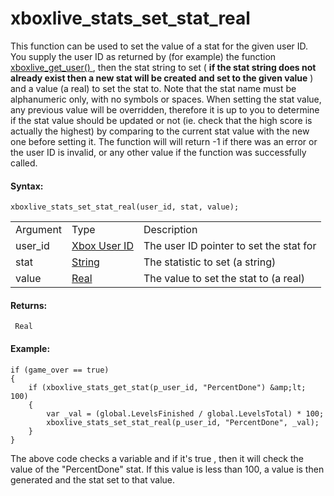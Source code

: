 # xboxlive_stats_set_stat_real

This function can be used to set the value of a stat for the given user
ID. You supply the user ID as returned by (for example) the function [
xboxlive_get_user() ](../Users_And_Accounts/xboxlive_get_user) ,
then the stat string to set ( **if the stat string does not already
exist then a new stat will be created and set to the given value** ) and
a value (a real) to set the stat to. Note that the stat name must be
alphanumeric only, with no symbols or spaces. When setting the stat
value, any previous value will be overridden, therefore it is up to you
to determine if the stat value should be updated or not (ie. check that
the high score is actually the highest) by comparing to the current stat
value with the new one before setting it. The function will will return
-1 if there was an error or the user ID is invalid, or any other value
if the function was successfully called.

#### Syntax:

``` gml
xboxlive_stats_set_stat_real(user_id, stat, value);
```

|          |                                                                                                                              |                                         |
|----------|------------------------------------------------------------------------------------------------------------------------------|-----------------------------------------|
| Argument | Type                                                                                                                         | Description                             |
| user_id  |  [Xbox User ID](../../../../../GameMaker_Language/GML_Reference/UWP_And_XBox_Live/Users_And_Accounts/xboxlive_get_user)  | The user ID pointer to set the stat for |
| stat     |  [String](../../../../../GameMaker_Language/GML_Overview/Data_Types)                                                     | The statistic to set (a string)         |
| value    |  [Real](../../../../../GameMaker_Language/GML_Overview/Data_Types)                                                       | The value to set the stat to (a real)   |

#### Returns:

``` gml
 Real
```

#### Example:

``` gml
if (game_over == true)
{
    if (xboxlive_stats_get_stat(p_user_id, "PercentDone") &amp;lt; 100)
    {
        var _val = (global.LevelsFinished / global.LevelsTotal) * 100;
        xboxlive_stats_set_stat_real(p_user_id, "PercentDone", _val);
    }
}
```

The above code checks a variable and if it's true , then it will check
the value of the "PercentDone" stat. If this value is less than 100, a
value is then generated and the stat set to that value.
